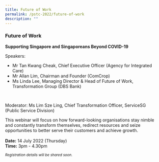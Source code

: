 ```yaml
---
title: Future of Work
permalink: /pstc-2022/future-of-work
description: ""
---
```

### Future of Work
<b>Supporting Singapore and Singaporeans Beyond COVID-19</b>
<br>

Speakers:<br>
* Mr Tan Kwang Cheak, Chief Executive Officer (Agency for Integrated Care)    <br>
* Mr Allan Lim, Chairman and Founder (ComCrop)
* Ms Linda Lee, Managing Director & Head of Future of Work, Transformation Group (DBS Bank)
<br>


Moderator: Ms Lim Sze Ling, Chief Transformation Officer, ServiceSG (Public Service Division)
<br>

This webinar will focus on how forward-looking organisations stay nimble and constantly transform themselves, redirect resources and seize opportunities to better serve their customers and achieve growth.
<br><br><b>Date:</b> 14 July 2022 (Thursday)<br>
<b>Time:</b> 3pm - 4.30pm <br>


<small><i>Registration details will be shared soon.</i></small>